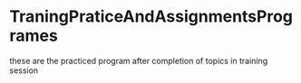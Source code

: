 # TraningPraticeAndAssignmentsProgrames
these are the practiced program after completion of topics in training session
